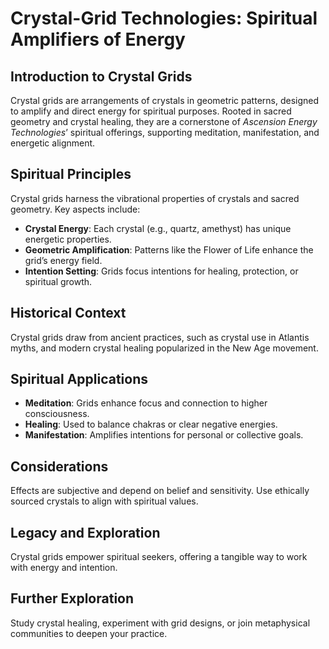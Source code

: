 # Crystal-Grid Technologies: Spiritual Amplifiers of Energy

## Introduction to Crystal Grids
Crystal grids are arrangements of crystals in geometric patterns, designed to amplify and direct energy for spiritual purposes. Rooted in sacred geometry and crystal healing, they are a cornerstone of *Ascension Energy Technologies*’ spiritual offerings, supporting meditation, manifestation, and energetic alignment.

## Spiritual Principles
Crystal grids harness the vibrational properties of crystals and sacred geometry. Key aspects include:
- **Crystal Energy**: Each crystal (e.g., quartz, amethyst) has unique energetic properties.
- **Geometric Amplification**: Patterns like the Flower of Life enhance the grid’s energy field.
- **Intention Setting**: Grids focus intentions for healing, protection, or spiritual growth.

## Historical Context
Crystal grids draw from ancient practices, such as crystal use in Atlantis myths, and modern crystal healing popularized in the New Age movement.

## Spiritual Applications
- **Meditation**: Grids enhance focus and connection to higher consciousness.
- **Healing**: Used to balance chakras or clear negative energies.
- **Manifestation**: Amplifies intentions for personal or collective goals.

## Considerations
Effects are subjective and depend on belief and sensitivity. Use ethically sourced crystals to align with spiritual values.

## Legacy and Exploration
Crystal grids empower spiritual seekers, offering a tangible way to work with energy and intention.

## Further Exploration
Study crystal healing, experiment with grid designs, or join metaphysical communities to deepen your practice.